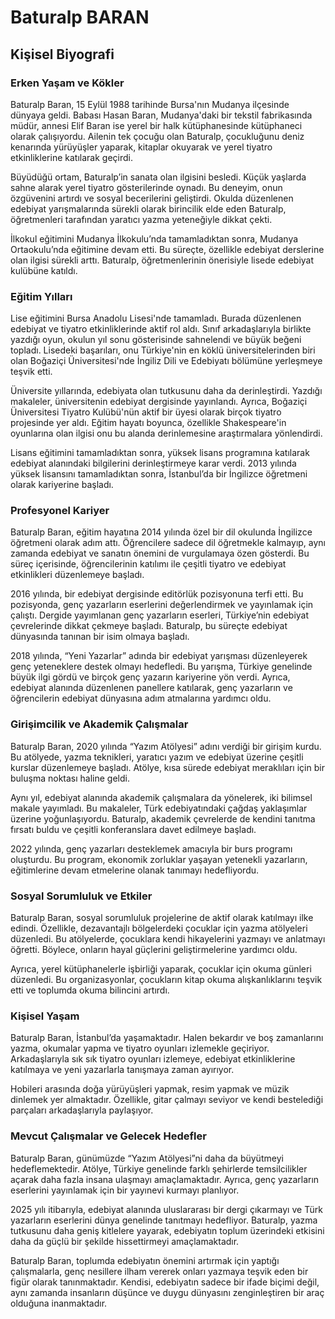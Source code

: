 # Baturalp BARAN

## Kişisel Biyografi

### Erken Yaşam ve Kökler

Baturalp Baran, 15 Eylül 1988 tarihinde Bursa'nın Mudanya ilçesinde dünyaya geldi. Babası Hasan Baran, Mudanya'daki bir tekstil fabrikasında müdür, annesi Elif Baran ise yerel bir halk kütüphanesinde kütüphaneci olarak çalışıyordu. Ailenin tek çocuğu olan Baturalp, çocukluğunu deniz kenarında yürüyüşler yaparak, kitaplar okuyarak ve yerel tiyatro etkinliklerine katılarak geçirdi.

Büyüdüğü ortam, Baturalp’in sanata olan ilgisini besledi. Küçük yaşlarda sahne alarak yerel tiyatro gösterilerinde oynadı. Bu deneyim, onun özgüvenini artırdı ve sosyal becerilerini geliştirdi. Okulda düzenlenen edebiyat yarışmalarında sürekli olarak birincilik elde eden Baturalp, öğretmenleri tarafından yaratıcı yazma yeteneğiyle dikkat çekti.

İlkokul eğitimini Mudanya İlkokulu’nda tamamladıktan sonra, Mudanya Ortaokulu’nda eğitimine devam etti. Bu süreçte, özellikle edebiyat derslerine olan ilgisi sürekli arttı. Baturalp, öğretmenlerinin önerisiyle lisede edebiyat kulübüne katıldı.

### Eğitim Yılları

Lise eğitimini Bursa Anadolu Lisesi'nde tamamladı. Burada düzenlenen edebiyat ve tiyatro etkinliklerinde aktif rol aldı. Sınıf arkadaşlarıyla birlikte yazdığı oyun, okulun yıl sonu gösterisinde sahnelendi ve büyük beğeni topladı. Lisedeki başarıları, onu Türkiye'nin en köklü üniversitelerinden biri olan Boğaziçi Üniversitesi'nde İngiliz Dili ve Edebiyatı bölümüne yerleşmeye teşvik etti.

Üniversite yıllarında, edebiyata olan tutkusunu daha da derinleştirdi. Yazdığı makaleler, üniversitenin edebiyat dergisinde yayınlandı. Ayrıca, Boğaziçi Üniversitesi Tiyatro Kulübü'nün aktif bir üyesi olarak birçok tiyatro projesinde yer aldı. Eğitim hayatı boyunca, özellikle Shakespeare'in oyunlarına olan ilgisi onu bu alanda derinlemesine araştırmalara yönlendirdi.

Lisans eğitimini tamamladıktan sonra, yüksek lisans programına katılarak edebiyat alanındaki bilgilerini derinleştirmeye karar verdi. 2013 yılında yüksek lisansını tamamladıktan sonra, İstanbul’da bir İngilizce öğretmeni olarak kariyerine başladı.

### Profesyonel Kariyer

Baturalp Baran, eğitim hayatına 2014 yılında özel bir dil okulunda İngilizce öğretmeni olarak adım attı. Öğrencilere sadece dil öğretmekle kalmayıp, aynı zamanda edebiyat ve sanatın önemini de vurgulamaya özen gösterdi. Bu süreç içerisinde, öğrencilerinin katılımı ile çeşitli tiyatro ve edebiyat etkinlikleri düzenlemeye başladı.

2016 yılında, bir edebiyat dergisinde editörlük pozisyonuna terfi etti. Bu pozisyonda, genç yazarların eserlerini değerlendirmek ve yayınlamak için çalıştı. Dergide yayımlanan genç yazarların eserleri, Türkiye’nin edebiyat çevrelerinde dikkat çekmeye başladı. Baturalp, bu süreçte edebiyat dünyasında tanınan bir isim olmaya başladı.

2018 yılında, “Yeni Yazarlar” adında bir edebiyat yarışması düzenleyerek genç yeteneklere destek olmayı hedefledi. Bu yarışma, Türkiye genelinde büyük ilgi gördü ve birçok genç yazarın kariyerine yön verdi. Ayrıca, edebiyat alanında düzenlenen panellere katılarak, genç yazarların ve öğrencilerin edebiyat dünyasına adım atmalarına yardımcı oldu.

### Girişimcilik ve Akademik Çalışmalar

Baturalp Baran, 2020 yılında “Yazım Atölyesi” adını verdiği bir girişim kurdu. Bu atölyede, yazma teknikleri, yaratıcı yazım ve edebiyat üzerine çeşitli kurslar düzenlemeye başladı. Atölye, kısa sürede edebiyat meraklıları için bir buluşma noktası haline geldi.

Aynı yıl, edebiyat alanında akademik çalışmalara da yönelerek, iki bilimsel makale yayımladı. Bu makaleler, Türk edebiyatındaki çağdaş yaklaşımlar üzerine yoğunlaşıyordu. Baturalp, akademik çevrelerde de kendini tanıtma fırsatı buldu ve çeşitli konferanslara davet edilmeye başladı.

2022 yılında, genç yazarları desteklemek amacıyla bir burs programı oluşturdu. Bu program, ekonomik zorluklar yaşayan yetenekli yazarların, eğitimlerine devam etmelerine olanak tanımayı hedefliyordu.

### Sosyal Sorumluluk ve Etkiler

Baturalp Baran, sosyal sorumluluk projelerine de aktif olarak katılmayı ilke edindi. Özellikle, dezavantajlı bölgelerdeki çocuklar için yazma atölyeleri düzenledi. Bu atölyelerde, çocuklara kendi hikayelerini yazmayı ve anlatmayı öğretti. Böylece, onların hayal güçlerini geliştirmelerine yardımcı oldu.

Ayrıca, yerel kütüphanelerle işbirliği yaparak, çocuklar için okuma günleri düzenledi. Bu organizasyonlar, çocukların kitap okuma alışkanlıklarını teşvik etti ve toplumda okuma bilincini artırdı.

### Kişisel Yaşam

Baturalp Baran, İstanbul’da yaşamaktadır. Halen bekardır ve boş zamanlarını yazma, okumalar yapma ve tiyatro oyunları izlemekle geçiriyor. Arkadaşlarıyla sık sık tiyatro oyunları izlemeye, edebiyat etkinliklerine katılmaya ve yeni yazarlarla tanışmaya zaman ayırıyor.

Hobileri arasında doğa yürüyüşleri yapmak, resim yapmak ve müzik dinlemek yer almaktadır. Özellikle, gitar çalmayı seviyor ve kendi bestelediği parçaları arkadaşlarıyla paylaşıyor.

### Mevcut Çalışmalar ve Gelecek Hedefler

Baturalp Baran, günümüzde “Yazım Atölyesi”ni daha da büyütmeyi hedeflemektedir. Atölye, Türkiye genelinde farklı şehirlerde temsilcilikler açarak daha fazla insana ulaşmayı amaçlamaktadır. Ayrıca, genç yazarların eserlerini yayınlamak için bir yayınevi kurmayı planlıyor.

2025 yılı itibarıyla, edebiyat alanında uluslararası bir dergi çıkarmayı ve Türk yazarların eserlerini dünya genelinde tanıtmayı hedefliyor. Baturalp, yazma tutkusunu daha geniş kitlelere yayarak, edebiyatın toplum üzerindeki etkisini daha da güçlü bir şekilde hissettirmeyi amaçlamaktadır.

Baturalp Baran, toplumda edebiyatın önemini artırmak için yaptığı çalışmalarla, genç nesillere ilham vererek onları yazmaya teşvik eden bir figür olarak tanınmaktadır. Kendisi, edebiyatın sadece bir ifade biçimi değil, aynı zamanda insanların düşünce ve duygu dünyasını zenginleştiren bir araç olduğuna inanmaktadır.